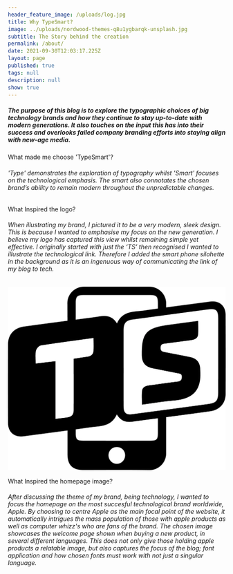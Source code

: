 ```yaml
---
header_feature_image: /uploads/log.jpg
title: Why TypeSmart?
image: ../uploads/nordwood-themes-q8u1ygbarqk-unsplash.jpg
subtitle: The Story behind the creation
permalink: /about/
date: 2021-09-30T12:03:17.225Z
layout: page
published: true
tags: null
description: null
show: true
---
```

##### **The purpose of this blog is to explore the typographic choices of big technology brands and how they continue to stay up-to-date with modern generations. It also touches on the input this has into their success and overlooks failed company branding efforts into staying align with new-age media.**

What made me choose 'TypeSmart'?

###### 'Type' demonstrates the exploration of typography whilst 'Smart' focuses on the technological emphasis. The smart also connotates the chosen brand’s ability to remain modern throughout the unpredictable changes.

What Inspired the logo?

###### When illustrating my brand, I pictured it to be a very modern, sleek design. This is because I wanted to emphasise my focus on the new generation. I believe my logo has captured this view whilst remaining simple yet effective. I originally started with just the ‘TS’ then recognised I wanted to illustrate the technological link. Therefore I added the smart phone silohette in the background as it is an ingenuous way of communicating the link of my blog to tech.

![The logo which I designed using Illustrator](../uploads/untitled-15.png)

What Inspired the homepage image?

###### After discussing the theme of my brand, being technology, I wanted to focus the homepage on the most succesful technological brand worldwide, Apple. By choosing to centre Apple as the main focal point of the website, it automatically intrigues the mass population of those with apple products as well as computer whizz's who are fans of the brand. The chosen image showcases the welcome page shown when buying a new product, in several different languages. This does not only give those holding apple products a relatable image, but also captures the focus of the blog; font application and how chosen fonts must work with not just a singular language.